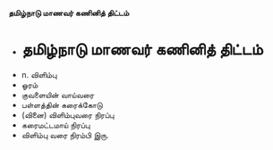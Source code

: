 **தமிழ்நாடு மாணவர் கணினித் திட்டம்**
- # தமிழ்நாடு மாணவர் கணினித் திட்டம்
- n. விளிம்பு
- ஓரம்
- குவளையின் வாய்வரை
- பள்ளத்தின் கரைக்கோடு
- (வினை) விளிம்புவரை நிரப்பு
- கரைமட்டமாய் நிரப்பு
-  விளிம்பு வரை நிரம்பி இரு.

